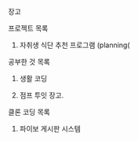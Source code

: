 장고

프로젝트 목록

1. 자취생 식단 추천 프로그램 (planning(

공부한 것 목록

1. 생활 코딩

2. 점프 투잇 장고.

클론 코딩 목록

1. 파이보 게시판 시스템
